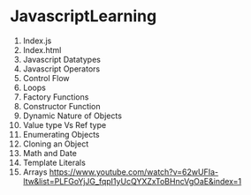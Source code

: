# JavascriptLearning
1. Index.js
2. Index.html
3. Javascript Datatypes
4. Javascript Operators
5. Control Flow
6. Loops
7. Factory Functions
8. Constructor Function
9. Dynamic Nature of Objects
10. Value type Vs Ref type
11. Enumerating Objects
12. Cloning an Object
13. Math and Date 
14. Template Literals
15. Arrays
https://www.youtube.com/watch?v=62wUFIa-ltw&list=PLFGoYjJG_fqpI1yUcQYXZxToBHncVgOaE&index=1

